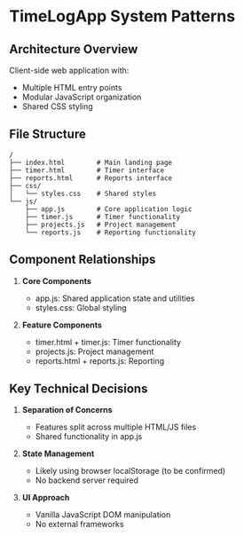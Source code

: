 # TimeLogApp System Patterns

## Architecture Overview
Client-side web application with:
- Multiple HTML entry points
- Modular JavaScript organization
- Shared CSS styling

## File Structure
```
/
├── index.html        # Main landing page
├── timer.html        # Timer interface
├── reports.html      # Reports interface
├── css/
│   └── styles.css    # Shared styles
└── js/
    ├── app.js        # Core application logic
    ├── timer.js      # Timer functionality
    ├── projects.js   # Project management
    └── reports.js    # Reporting functionality
```

## Component Relationships
1. **Core Components**
   - app.js: Shared application state and utilities
   - styles.css: Global styling

2. **Feature Components**
   - timer.html + timer.js: Timer functionality
   - projects.js: Project management
   - reports.html + reports.js: Reporting

## Key Technical Decisions
1. **Separation of Concerns**
   - Features split across multiple HTML/JS files
   - Shared functionality in app.js

2. **State Management**
   - Likely using browser localStorage (to be confirmed)
   - No backend server required

3. **UI Approach**
   - Vanilla JavaScript DOM manipulation
   - No external frameworks

